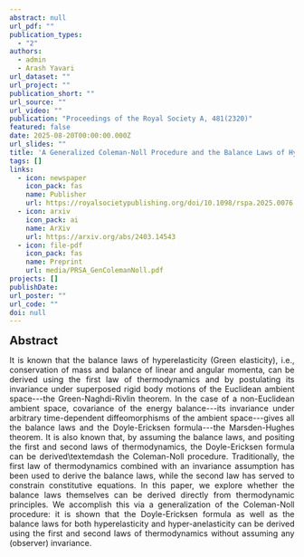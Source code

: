 ```yaml
---
abstract: null
url_pdf: ""
publication_types:
  - "2"
authors:
  - admin
  - Arash Yavari
url_dataset: ""
url_project: ""
publication_short: ""
url_source: ""
url_video: ""
publication: "Proceedings of the Royal Society A, 481(2320)"
featured: false
date: 2025-08-20T00:00:00.000Z
url_slides: ""
title: 'A Generalized Coleman-Noll Procedure and the Balance Laws of Hyper-Anelasticity'
tags: []
links:
  - icon: newspaper
    icon_pack: fas
    name: Publisher
    url: https://royalsocietypublishing.org/doi/10.1098/rspa.2025.0076
  - icon: arxiv
    icon_pack: ai
    name: ArXiv
    url: https://arxiv.org/abs/2403.14543
  - icon: file-pdf
    icon_pack: fas
    name: Preprint
    url: media/PRSA_GenColemanNoll.pdf
projects: []
publishDate: 
url_poster: ""
url_code: ""
doi: null
---
```

<big><big><b>Abstract</b></big></big>
<div style="text-align: justify">It is known that the balance laws of hyperelasticity (Green elasticity), i.e., conservation of mass and balance of linear and angular momenta, can be derived using the first law of thermodynamics and by postulating its invariance under superposed rigid body motions of the Euclidean ambient space---the Green-Naghdi-Rivlin theorem. In the case of a non-Euclidean ambient space, covariance of the energy balance---its invariance under arbitrary time-dependent diffeomorphisms of the ambient space---gives all the balance laws and the Doyle-Ericksen formula---the Marsden-Hughes theorem. It is also known that, by assuming the balance laws, and positing the first and second laws of thermodynamics, the Doyle-Ericksen formula can be derived\textemdash the Coleman-Noll procedure. Traditionally, the first law of thermodynamics combined with an invariance assumption has been used to derive the balance laws, while the second law has served to constrain constitutive equations. In this paper, we explore whether the balance laws themselves can be derived directly from thermodynamic principles. We accomplish this via a generalization of the Coleman-Noll procedure: it is shown that the Doyle-Ericksen formula as well as the balance laws for both hyperelasticity and hyper-anelasticity can be derived using the first and second laws of thermodynamics without assuming any (observer) invariance.
</div>